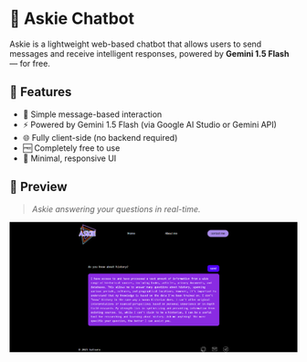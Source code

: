 # 🤖 Askie Chatbot

Askie is a lightweight web-based chatbot that allows users to send messages and receive intelligent responses, powered by **Gemini 1.5 Flash** — for free.

## 🚀 Features

- 💬 Simple message-based interaction
- ⚡ Powered by Gemini 1.5 Flash (via Google AI Studio or Gemini API)
- 🌐 Fully client-side (no backend required)
- 🆓 Completely free to use
- 🎨 Minimal, responsive UI

## 📸 Preview

> _Askie answering your questions in real-time._

![Askie Screenshot](./src/assets/screenshot.png)


